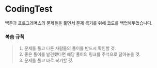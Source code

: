 # CodingTest

백준과 프로그래머스의 문제들을 풀면서 문제 복기를 위해 코드를 백업해두었습니다.

### 복습 규칙

>1. 문제를 풀고 다른 사람들의 풀이를 반드시 확인할 것.  
>2. 좋은 풀이를 발견했다면 해당 풀이의 링크를 주석으로 달아놓을 것.  
>3. 문제를 풀고 바로 복기할 것.  
